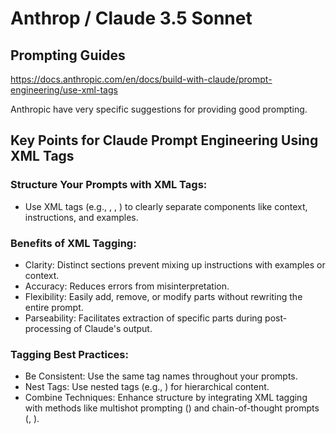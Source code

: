 # Anthrop / Claude 3.5 Sonnet

## Prompting Guides
https://docs.anthropic.com/en/docs/build-with-claude/prompt-engineering/use-xml-tags

Anthropic have very specific suggestions for providing good prompting.

## Key Points for Claude Prompt Engineering Using XML Tags

### Structure Your Prompts with XML Tags:
- Use XML tags (e.g., <instructions>, <example>, <formatting>) to clearly separate components like context, instructions, and examples.

### Benefits of XML Tagging:
- Clarity: Distinct sections prevent mixing up instructions with examples or context.
- Accuracy: Reduces errors from misinterpretation.
- Flexibility: Easily add, remove, or modify parts without rewriting the entire prompt.
- Parseability: Facilitates extraction of specific parts during post-processing of Claude's output.

### Tagging Best Practices:
- Be Consistent: Use the same tag names throughout your prompts.
- Nest Tags: Use nested tags (e.g., <outer><inner></inner></outer>) for hierarchical content.
- Combine Techniques: Enhance structure by integrating XML tagging with methods like multishot prompting (<examples>) and chain-of-thought prompts (<thinking>, <answer>).